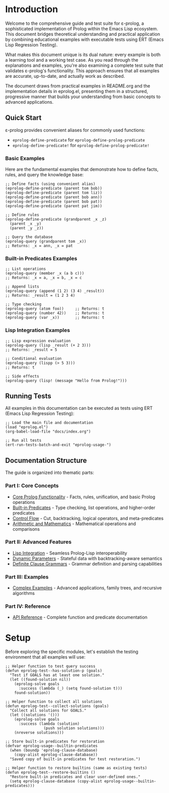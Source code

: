 
# Introduction

Welcome to the comprehensive guide and test suite for ε-prolog, a sophisticated implementation of Prolog within the Emacs Lisp ecosystem. This document bridges theoretical understanding and practical application by combining educational examples with executable tests using ERT (Emacs Lisp Regression Testing).

What makes this document unique is its dual nature: every example is both a learning tool and a working test case. As you read through the explanations and examples, you're also examining a complete test suite that validates ε-prolog's functionality. This approach ensures that all examples are accurate, up-to-date, and actually work as described.

The document draws from practical examples in README.org and the implementation details in eprolog.el, presenting them in a structured, progressive manner that builds your understanding from basic concepts to advanced applications.

## Quick Start

ε-prolog provides convenient aliases for commonly used functions:

-   `eprolog-define-predicate` for `eprolog-define-prolog-predicate`
-   `eprolog-define-predicate!` for `eprolog-define-prolog-predicate!`

### Basic Examples

Here are the fundamental examples that demonstrate how to define facts, rules, and query the knowledge base:

```
;; Define facts (using convenient alias)
(eprolog-define-predicate (parent tom bob))
(eprolog-define-predicate (parent tom liz))
(eprolog-define-predicate (parent bob ann))
(eprolog-define-predicate (parent bob pat))
(eprolog-define-predicate (parent pat jim))

;; Define rules
(eprolog-define-predicate (grandparent _x _z)
  (parent _x _y)
  (parent _y _z))

;; Query the database
(eprolog-query (grandparent tom _x))
;; Returns: _x = ann, _x = pat
```

### Built-in Predicates Examples

```
;; List operations
(eprolog-query (member _x (a b c)))
;; Returns: _x = a, _x = b, _x = c

;; Append lists
(eprolog-query (append (1 2) (3 4) _result))
;; Returns: _result = (1 2 3 4)

;; Type checking
(eprolog-query (atom foo))     ;; Returns: t
(eprolog-query (number 42))    ;; Returns: t
(eprolog-query (var _x))       ;; Returns: t
```

### Lisp Integration Examples

```
;; Lisp expression evaluation
(eprolog-query (lisp _result (+ 2 3)))
;; Returns: _result = 5

;; Conditional evaluation
(eprolog-query (lispp (> 5 3)))
;; Returns: t

;; Side effects
(eprolog-query (lisp! (message "Hello from Prolog!")))
```

## Running Tests

All examples in this documentation can be executed as tests using ERT (Emacs Lisp Regression Testing):

```
;; Load the main file and documentation
(load "eprolog.el")
(org-babel-load-file "docs/index.org")

;; Run all tests
(ert-run-tests-batch-and-exit "eprolog-usage-")
```

## Documentation Structure

The guide is organized into thematic parts:

### Part I: Core Concepts

-   [Core Prolog Functionality](core-prolog.md) - Facts, rules, unification, and basic Prolog operations
-   [Built-in Predicates](builtin-predicates.md) - Type checking, list operations, and higher-order predicates
-   [Control Flow](control-flow.md) - Cut, backtracking, logical operators, and meta-predicates
-   [Arithmetic and Mathematics](arithmetic.md) - Mathematical operations and comparisons

### Part II: Advanced Features

-   [Lisp Integration](lisp-integration.md) - Seamless Prolog-Lisp interoperability
-   [Dynamic Parameters](dynamic-parameters.md) - Stateful data with backtracking-aware semantics
-   [Definite Clause Grammars](dcg.md) - Grammar definition and parsing capabilities

### Part III: Examples

-   [Complex Examples](examples.md) - Advanced applications, family trees, and recursive algorithms

### Part IV: Reference

-   [API Reference](api-reference.md) - Complete function and predicate documentation

# Setup

Before exploring the specific modules, let's establish the testing environment that all examples will use:

```emacs-lisp
;; Helper function to test query success
(defun eprolog-test--has-solution-p (goals)
  "Test if GOALS has at least one solution."
  (let ((found-solution nil))
    (eprolog-solve goals 
      :success (lambda (_) (setq found-solution t)))
    found-solution))

;; Helper function to collect all solutions
(defun eprolog-test--collect-solutions (goals)
  "Collect all solutions for GOALS."
  (let ((solutions '()))
    (eprolog-solve goals
      :success (lambda (solution) 
                 (push solution solutions)))
    (nreverse solutions)))

;; Store built-in predicates for restoration
(defvar eprolog-usage--builtin-predicates
  (when (boundp 'eprolog-clause-database)
    (copy-alist eprolog-clause-database))
  "Saved copy of built-in predicates for test restoration.")

;; Helper function to restore builtins (same as existing tests)
(defun eprolog-test--restore-builtins ()
  "Restore built-in predicates and clear user-defined ones."
  (setq eprolog-clause-database (copy-alist eprolog-usage--builtin-predicates)))
```

